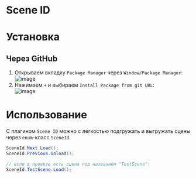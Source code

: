 # Scene ID

# Установка

## Через GitHub

1. Открываем вкладку `Package Manager` через `Window/Package Manager`:  
   ![image](https://github.com/user-attachments/assets/7947ad1c-cc4e-4d58-a3a4-bb15917125f2)
2. Нажимаем `+` и выбираем `Install Package from git URL`:  
   ![image](https://github.com/user-attachments/assets/7812fff5-a829-4586-a87e-2923c92bfaeb)

# Использование
С плагином `Scene ID` можно с легкостью подгружать и выгружать сцены через `enum`-класс `SceneId`.
``` c#
SceneId.Next.Load();
SceneId.Previous.Unload();

// если в проекте есть сцена под названием "TestScene":
SceneId.TestScene.Load();
```
